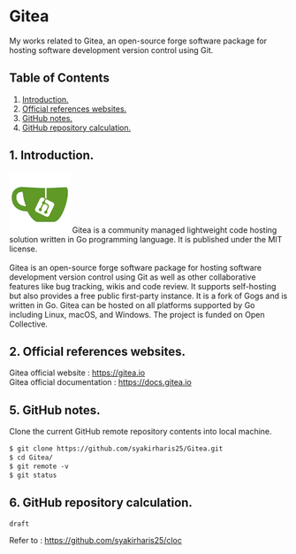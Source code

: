 # Gitea
My works related to Gitea, an open-source forge software package for hosting software development version control using Git.

## Table of Contents
1. [Introduction.](#introduction)
2. [Official references websites.](#references)
3. [GitHub notes.](#github)
4. [GitHub repository calculation.](#calculation)

<a name="introduction"></a>
## 1. Introduction.
<img src="gitea.png" height="110">
Gitea is a community managed lightweight code hosting solution written in Go programming language. It is published under the MIT license.
<br /><br />
Gitea is an open-source forge software package for hosting software development version control using Git as well as other collaborative features like bug tracking, wikis and code review. It supports self-hosting but also provides a free public first-party instance. It is a fork of Gogs and is written in Go. Gitea can be hosted on all platforms supported by Go including Linux, macOS, and Windows. The project is funded on Open Collective.

<a name="references"></a>
## 2. Official references websites.
Gitea official website : https://gitea.io <br />
Gitea official documentation : https://docs.gitea.io <br />
 
<a name="github"></a>
## 5. GitHub notes.
Clone the current GitHub remote repository contents into local machine.
```
$ git clone https://github.com/syakirharis25/Gitea.git
$ cd Gitea/
$ git remote -v
$ git status
```

<a name="calculation"></a>
## 6. GitHub repository calculation.
```
draft
```
Refer to : https://github.com/syakirharis25/cloc
